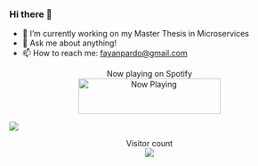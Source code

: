 ### Hi there 👋

- 🔭 I’m currently working on my Master Thesis in Microservices
- 💬 Ask me about anything!
- 📫 How to reach me: fayanpardo@gmail.com
<p align="center"> 
    Now playing on Spotify <br>
    <a href="https://boxrhcp.vercel.app/now-playing?open">
        <img src="https://boxrhcp.vercel.app/now-playing" width="256" height="64" alt="Now Playing">
    </a>
</p>

<a href="https://github.com/anuraghazra/github-readme-stats">
  <!-- Change the `github-readme-stats.anuraghazra1.vercel.app` to `github-readme-stats.vercel.app`  -->
  <img align="center" src="https://github-readme-stats.vercel.app/api/top-langs/?username=boxrhcp&theme=radical"/>
</a>

<p align="center"> 
  Visitor count<br>
  <img src="https://profile-counter.glitch.me/sagar-viradiya/count.svg" />
</p>
